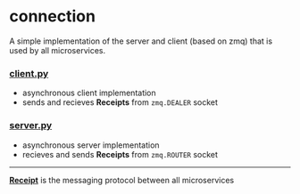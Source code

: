 # connection
A simple implementation of the server and client (based on zmq) that is used by all microservices.

### [client.py](./client.py)
* asynchronous client implementation
* sends and recieves **Receipts** from `zmq.DEALER` socket

### [server.py](./server.py)
* asynchronous server implementation
* recieves and sends **Receipts** from `zmq.ROUTER` socket

-----------

[**Receipt**](../utils/) is the messaging protocol between all microservices